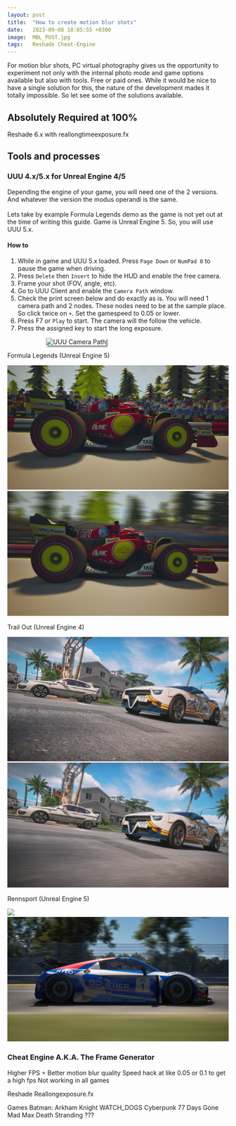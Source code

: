 ```yaml
---
layout: post
title:  "How to create motion blur shots"
date:   2023-09-08 18:05:55 +0300
image:  MBL_POST.jpg
tags:   Reshade Cheat-Engine
---
```


For motion blur shots, PC virtual photography gives us the opportunity to experiment not only with the internal photo mode and game options available but also with tools. Free or paid ones. 
While it would be nice to have a single solution for this, the nature of the development mades it totally impossible. So let see some of the solutions available. 

## Absolutely Required at 100%
Reshade 6.x with reallongtimeexposure.fx

## Tools and processes
### UUU 4.x/5.x for Unreal Engine 4/5
Depending the engine of your game, you will need one of the 2 versions. And whatever the version the modus operandi is the same. 
<br>
</br>
Lets take by example Formula Legends demo as the game is not yet out at the time of writing this guide. Game is Unreal Engine 5. So, you will use UUU 5.x.

#### How to

1. While in game and UUU 5.x loaded. Press `Page Down` or `NumPad 0` to pause the game when driving.
2. Press `Delete` then `Insert` to hide the HUD and enable the free camera.
3. Frame your shot (FOV, angle, etc).
4. Go to UUU Client and enable the `Camera Path` window.
5. Check the print screen below and do exactly as is. You will need 1 camera path and 2 nodes. These nodes need to be at the sample place. So click twice on `+`. Set the gamespeed to 0.05 or lower.
6. Press F7 or `Play` to start. The camera will the follow the vehicle.
7. Press the assigned key to start the long exposure.
<div style="width:65%; margin: auto;">
<img src="https://github.com/user-attachments/assets/a7b48945-f786-470c-9ed5-e0266ed4ddd3" alt="UUU Camera Path" style="box-shadow: 3px 3px 3px gray;">
</div>
<div> </div> 

Formula Legends (Unreal Engine 5)
<script defer
  src="https://cdn.jsdelivr.net/npm/img-comparison-slider@8/dist/index.js">
</script>
<link
  rel="stylesheet"
  href="https://cdn.jsdelivr.net/npm/img-comparison-slider@8/dist/styles.css"
/>

<img-comparison-slider>
  <img slot="first" src="/images/FL-Before.png" />
  <img slot="second" src="/images/FL-After.png" />
</img-comparison-slider>

Trail Out (Unreal Engine 4)
<script defer
  src="https://cdn.jsdelivr.net/npm/img-comparison-slider@8/dist/index.js">
</script>
<link
  rel="stylesheet"
  href="https://cdn.jsdelivr.net/npm/img-comparison-slider@8/dist/styles.css"
/>

<img-comparison-slider>
  <img slot="first" src="/images/TO-Before.png" />
  <img slot="second" src="/images/TO-After.png" />
</img-comparison-slider>

Rennsport (Unreal Engine 5)
<script defer
  src="https://cdn.jsdelivr.net/npm/img-comparison-slider@8/dist/index.js">
</script>
<link
  rel="stylesheet"
  href="https://cdn.jsdelivr.net/npm/img-comparison-slider@8/dist/styles.css"
/>

<img-comparison-slider>
  <img slot="first" src="/images/RS-Before.png" />
  <img slot="second" src="/images/RS-After.png" />
</img-comparison-slider>

### Cheat Engine A.K.A. The Frame Generator

Higher FPS = Better motion blur quality
Speed hack at like 0.05 or 0.1 to get a high fps
Not working in all games




Reshade 
Reallongexposure.fx 

Games
Batman: Arkham Knight
WATCH_DOGS
Cyberpunk 77
Days Gone
Mad Max
Death Stranding ???
